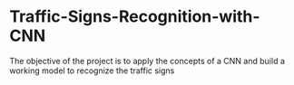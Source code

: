 # Traffic-Signs-Recognition-with-CNN
The objective of the project is to apply the concepts of a CNN and build a working model to recognize the traffic signs

